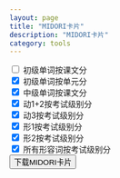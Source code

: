 ```yaml
---
layout: page
title: "MIDORI卡片"
description: "MIDORI卡片"
category: tools
---
```


<div class="list-group">
<div class="list-group-item">
  <input id="l1bylesson" type="checkbox">
  <label for="l1bylesson">初级单词按课文分</label>
</div>
<div class="list-group-item">
  <input id="l1byunit" type="checkbox" checked>
  <label for="l1byunit">初级单词按单元分</label>
</div>
<div class="list-group-item">
  <input id="l2bylesson" type="checkbox" checked>
  <label for="l2bylesson">中级单词按课文分</label>
</div>
<div class="list-group-item">
  <input id="verbbylevel" type="checkbox" checked>
  <label for="verbbylevel">动1+2按考试级别分</label>
</div>
<div class="list-group-item">
  <input id="suruverbbylevel" type="checkbox" checked>
  <label for="suruverbbylevel">动3按考试级别分</label>
</div>
<div class="list-group-item">
  <input id="adj1bylevel" type="checkbox" checked>
  <label for="adj1bylevel">形1按考试级别分</label>
</div>
<div class="list-group-item">
  <input id="adj2bylevel" type="checkbox" checked>
  <label for="adj2bylevel">形2按考试级别分</label>
</div>
<div class="list-group-item">
  <input id="adjbylevel" type="checkbox" checked>
  <label for="adjbylevel">所有形容词按考试级别分</label>
</div>

</div>
<button class="downloadMidoriCards btn btn-primary">下载MIDORI卡片</button>

<script>
$(document).ready(function() {
  function download(filename, text) {
    var element = document.createElement('a');
    element.setAttribute('href', 'data:text/plain;charset=utf-8,' + encodeURIComponent(text));
    element.setAttribute('download', filename);

    element.style.display = 'none';
    document.body.appendChild(element);

    element.click();

    document.body.removeChild(element);
  }
  function convertMasuToJisyo(word, pos) {
    let cjisyo = {};
    cjisyo["き"] = "く";
    cjisyo["ぎ"] = "ぐ";
    cjisyo["び"] = "ぶ";
    cjisyo["み"] = "む";
    cjisyo["に"] = "ぬ";
    cjisyo["ち"] = "つ";
    cjisyo["り"] = "る";
    cjisyo["い"] = "う";
    cjisyo["し"] = "す";
    let jisyo  = word.replace(/ます$/g, "");
    if (pos.endsWith('2')) {
      jisyo += "る";
    } else if (pos.endsWith('3')) {
      jisyo = jisyo.slice(0, -1) + "する";
    } else {
      jisyo = jisyo.slice(0, -1) + cjisyo[jisyo.slice(-1)];
    }

    return jisyo;
  }
  function getWords(lesson, data, filterCallback) {
    let d = data;
    if (filterCallback != undefined) {
      d = d.filter(filterCallback);
    }
    d = d
    .filter(_ => _[5].indexOf(lesson) > -1)
    .map(function(p) {
      let word = p[4];
      let pos = p[2];
      let pp = word;
      if (word.endsWith("ます") && pos.startsWith("动")) // only process verb in masu
        pp = convertMasuToJisyo(word, pos);
      let display = pp.replace(/!(.*?)\((.*?)\)/g, '$1') // remove ruby
                      .replace(/～/g, '') // remove ～
                      .replace(/([\u4E00-\u9FAF]{2})する/g, '$1') // remove する
                      .replace(/^[おご]([\u4E00-\u9FAF]+)/g, '$1') // remove おご
                      ;
        //let display = p.replace(/\<rt\>(.*?)\<\/rt\>/g, '')
        //              .replace(/\<ruby\>(.*?)\<\/ruby\>/g, '$1');
        return { t:1, i:display }});
    return d;
  }
  function formatToMidoriOutput(name, arr) {
    // example output: {version:1,data:{n:"漢字2",b:[{t:1,i:"生"},{t:1,i:"下"}]},isroot:0}
    let json = JSON.stringify({version:1,data:{n:name,f:arr},isroot:0});
    return json.replace(/"version":/g, 'version:')
                      .replace(/"data":/g, 'data:')
                      .replace(/"n":/g, 'n:')
                      .replace(/"b":/g, 'b:')
                      .replace(/"t":/g, 't:')
                      .replace(/"f":/g, 'f:')
                      .replace(/"i":/g, 'i:')
                      .replace(/"isroot":/g, 'isroot:');
  }
  $('button.downloadMidoriCards').on('click', function(e) {
    e.preventDefault();
    $.ajax('{{basepath}}/words.json', { dataType: "json" })
      .done(function (res) {
        let arr = [];
        if ($("#l1bylesson").prop('checked')) {
          for(let i = 1; i <= 48; i++) {
            let lid = " " + ("00" + i).slice(-3);
            arr.push({ n:"初级第" + i + "课", b:getWords(lid, res.data) });
          }
        }
        if ($("#l1byunit").prop('checked')) {
          for(let i = 1; i <= 12; i++) {
            let warr = [];
            for(let j = 1; j <= 4; j++) {
              let lesson = (i - 1) * 4 + j;
              let lid = " " + ("00" + lesson).slice(-3);
              warr = warr.concat(getWords(lid, res.data));
            }
            arr.push({ n:"初级第" + i + "单元", b:warr });
          }
        }
        if ($("#l2bylesson").prop('checked')) {
          for(let i = 1; i <= 32; i++) {
            let lesson = "m" + ("0" + i).slice(-2);
            arr.push({ n:"中级第" + i + "课", b:getWords(lesson, res.data) });
          }
        }
        function pushWordsByLevel(arr, data, suffix, filter) {
          for(let i = 1; i <= 2; i++) {
            let warr = [];
            for(let j = 1; j <= 24; j++) {
              let lesson = (i - 1) * 24 + j;
              let lid = " " + ("00" + lesson).slice(-3);
              warr = warr.concat(getWords(lid, data, filter));
            }
            arr.push({ n:"N" + (6 - i) + suffix, b:warr });
          }
          for(let i = 1; i <= 2; i++) {
            let warr = [];
            for(let j = 1; j <= 16; j++) {
              let lesson = (i - 1) * 16 + j;
              let lid = "m" + ("0" + lesson).slice(-2);
              warr = warr.concat(getWords(lid, data, filter));
            }
            arr.push({ n:"N" + (4 - i) + suffix, b:warr });
          }
        }
        if ($("#verbbylevel").prop('checked')) {
          let filterVerb = _ => _[2] == "动1" || _[2] == "动2"
          pushWordsByLevel(arr, res.data, "动1+2", filterVerb);
        }
        if ($("#suruverbbylevel").prop('checked')) {
          let filterVerb = _ => _[2] == "动3"
          pushWordsByLevel(arr, res.data, "する動詞", filterVerb);
        }
        if ($("#adj1bylevel").prop('checked')) {
          let filterAdj = _ => _[2] == "形1"
          pushWordsByLevel(arr, res.data, "形1", filterAdj);
        }
        if ($("#adj2bylevel").prop('checked')) {
          let filterAdj = _ => _[2] == "形2"
          pushWordsByLevel(arr, res.data, "形2", filterAdj);
        }
        if ($("#adjbylevel").prop('checked')) {
          let filterAdj = _ => _[2] == "形1" || _[2] == "形2"
          pushWordsByLevel(arr, res.data, "形容词", filterAdj);
        }
        let name = '标日词汇';
        let output = formatToMidoriOutput(name, arr);
        download(name + ".midori", output);
      });
  });
});
</script>
